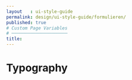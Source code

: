 ```yaml
---
layout   : ui-style-guide
permalink: design/ui-style-guide/formulieren/
published: true
# Custom Page Variables
# ─────────────────────
title:
---
```


<h1>Typography</h1>
<div class="container">


</div>